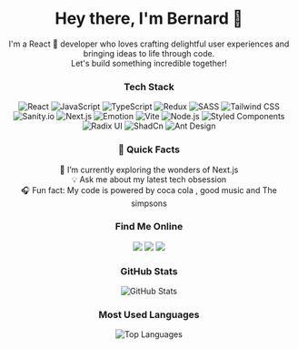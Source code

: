 <!-- Header Section -->
<h1 align="center">Hey there, I'm Bernard 👋</h1>
<!-- Introduction Section -->

<p align="center">
  I'm a React 🚀 developer who loves crafting delightful user experiences and bringing ideas to life through code. <br>
  Let's build something incredible together!
</p>

<!-- Tech Stack Section -->

<h3 align="center">Tech Stack</h3>

<p align="center">
  <img src="https://img.shields.io/badge/React-61DAFB?style=for-the-badge&logo=react&logoColor=white" alt="React">
  <img src="https://img.shields.io/badge/JavaScript-F7DF1E?style=for-the-badge&logo=javascript&logoColor=black" alt="JavaScript">
  <img src="https://img.shields.io/badge/TypeScript-3178C6?style=for-the-badge&logo=typescript&logoColor=white" alt="TypeScript">
  <img src="https://img.shields.io/badge/Redux-764ABC?style=for-the-badge&logo=redux&logoColor=white" alt="Redux">
  <img src="https://img.shields.io/badge/SASS-CC6699?style=for-the-badge&logo=sass&logoColor=white" alt="SASS">
  <img src="https://img.shields.io/badge/Tailwind%20CSS-38B2AC?style=for-the-badge&logo=tailwind-css&logoColor=white" alt="Tailwind CSS">
  <img src="https://img.shields.io/badge/Sanity.io-333333?style=for-the-badge&logo=sanity&logoColor=white" alt="Sanity.io">
  <img src="https://img.shields.io/badge/Next.js-000000?style=for-the-badge&logo=next-dot-js&logoColor=white" alt="Next.js">
  <img src="https://img.shields.io/badge/Emotion-DB7093?style=for-the-badge&logo=emotion&logoColor=white" alt="Emotion">
  <img src="https://img.shields.io/badge/Vite-646CFF?style=for-the-badge&logo=vite&logoColor=white" alt="Vite">
  <img src="https://img.shields.io/badge/Node.js-339933?style=for-the-badge&logo=node-dot-js&logoColor=white" alt="Node.js">
  <img src="https://img.shields.io/badge/Styled%20Components-DB7093?style=for-the-badge&logo=styled-components&logoColor=white" alt="Styled Components">
  <img src="https://img.shields.io/badge/Radix%20UI-FF3E00?style=for-the-badge&logo=react&logoColor=white" alt="Radix UI">
  <img src="https://img.shields.io/badge/ShadCn-005CAA?style=for-the-badge&logoColor=white" alt="ShadCn">
  <img src="https://img.shields.io/badge/Ant%20Design-0170FE?style=for-the-badge&logo=ant-design&logoColor=white" alt="Ant Design">
</p>

<!-- Fun Facts Section -->

<h3 align="center">🚀 Quick Facts</h3>

<p align="center">
  🌱 I’m currently exploring the wonders of Next.js <br>
  💡 Ask me about my latest tech obsession <br>
  🎧 Fun fact: My code is powered by coca cola , good music and The simpsons
</p>

<!-- Find Me Online Section -->

<h3 align="center">Find Me Online</h3>

<p align="center">
  <a href="https://www.linkedin.com/in/bernard-ochoa/" target="_blank"><img src="https://img.shields.io/badge/LinkedIn-Connect%20with%20me-blue?style=for-the-badge&logo=linkedin"></a>
  <a href="https://twitter.com/yourhandle" target="_blank"><img src="https://img.shields.io/badge/Twitter-Follow%20Me-blue?style=for-the-badge&logo=twitter"></a>
  <a href="https://bernardochoa.vercel.app/" target="_blank"><img src="https://img.shields.io/badge/Portfolio-Visit%20My%20Website-blue?style=for-the-badge&logo=firefox"></a>
</p>

<!-- GitHub Stats and Most Used Languages Section -->

<h3 align="center">GitHub Stats</h3>


<p align="center">
  <img src="https://github-readme-stats.vercel.app/api?username=ajaxecho3&show_icons=true&hide_border=true&count_private=true&theme=dark" alt="GitHub Stats">
</p>

<h3 align="center">Most Used Languages</h3>


<p align="center">
  <img src="https://github-readme-stats.vercel.app/api/top-langs/?username=ajaxecho3&layout=compact&theme=dark" alt="Top Languages">
</p>



